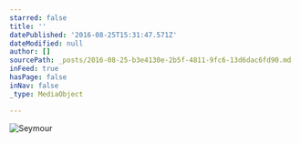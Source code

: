 ```yaml
---
starred: false
title: ''
datePublished: '2016-08-25T15:31:47.571Z'
dateModified: null
author: []
sourcePath: _posts/2016-08-25-b3e4130e-2b5f-4811-9fc6-13d6dac6fd90.md
inFeed: true
hasPage: false
inNav: false
_type: MediaObject

---
```

![Seymour](https://the-grid-user-content.s3-us-west-2.amazonaws.com/19bed971-43f7-4d57-98fd-2e69c4f314db.jpg)
